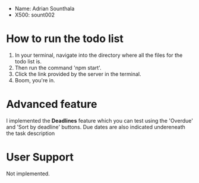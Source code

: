 * Name: Adrian Sounthala
* X500: sount002

# How to run the todo list
1. In your terminal, navigate into the  directory where all the files for the todo list is.
2. Then run the command 'npm start'.
3. Click the link provided by the server in the terminal.
4. Boom, you're in.

# Advanced feature
I implemented the **Deadlines** feature which you can test using the 'Overdue' and 'Sort by deadline' buttons. Due dates are also indicated undereneath the task description

# User Support
Not implemented.